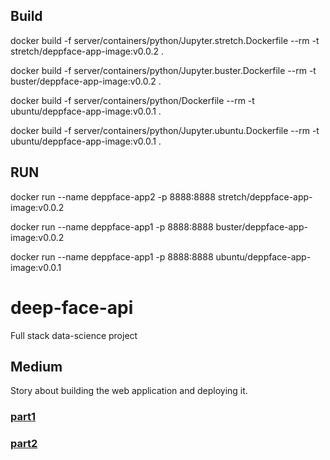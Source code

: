 
## Build
docker build -f  server/containers/python/Jupyter.stretch.Dockerfile --rm -t stretch/deppface-app-image:v0.0.2 .

docker build -f  server/containers/python/Jupyter.buster.Dockerfile --rm -t buster/deppface-app-image:v0.0.2 .

docker build -f  server/containers/python/Dockerfile --rm -t ubuntu/deppface-app-image:v0.0.1 .

docker build -f server/containers/python/Jupyter.ubuntu.Dockerfile --rm -t ubuntu/deppface-app-image:v0.0.1 .




## RUN

docker run --name deppface-app2  -p 8888:8888 stretch/deppface-app-image:v0.0.2

docker run --name deppface-app1  -p 8888:8888 buster/deppface-app-image:v0.0.2



docker run --name deppface-app1  -p 8888:8888 ubuntu/deppface-app-image:v0.0.1



# deep-face-api
Full stack data-science project


## Medium

Story about building the web application and deploying it.


### [part1](https://medium.com/@sdamoosavi/deploy-deepface-model-fastapi-develop-2e33374db6f2)
### [part2](https://medium.com/@sdamoosavi/deploy-deepface-model-fastapi-heroku-deployment-8e007e72c455)
